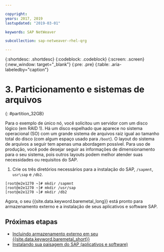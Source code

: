 ```yaml
---

copyright:
years: 2017, 2019
lastupdated: "2019-03-01"

keywords: SAP NetWeaver

subcollection: sap-netweaver-rhel-qrg

---
```


{:shortdesc: .shortdesc}
{:codeblock: .codeblock}
{:screen: .screen}
{:new_window: target="_blank"}
{:pre: .pre}
{:table: .aria-labeledby="caption"}

# 3. Particionamento e sistemas de arquivos
{: #partition_32GB}

Para o exemplo de único nó, você solicitou um servidor com um disco lógico (em RAID 1). Há um disco espelhado que aparece no
sistema operacional (SO) com um grande sistema de arquivos raiz igual ao tamanho total do disco (com algum espaço usado para
`/boot`). O layout do sistema de arquivos a seguir tem apenas uma abordagem possível. Para uso de produção, você
pode desejar seguir as informações de dimensionamento para o seu sistema, pois outros layouts podem melhor atender suas
necessidades ou requisitos do SAP.

1. Crie os três diretórios necessários para a instalação do SAP, `/sapmnt`, `usr\sap` e `/db2`.
```
[root@e2e1270 ~]# mkdir /sapmnt
[root@e2e1270 ~]# mkdir /usr/sap
[root@e2e1270 ~]# mkdir /db2
```
Agora, o seu {{site.data.keyword.baremetal_long}} está pronto para armazenamento externo e a instalação de seus
aplicativos e software SAP.

## Próximas etapas

  * [Incluindo armazenamento externo em seu {{site.data.keyword.baremetal_short}}](/docs/infrastructure/sap-netweaver-rhel-qrg?topic=sap-netweaver-rhel-qrg-storage)
  * [Instalando sua paisagem do SAP (aplicativos e software)](/docs/infrastructure/sap-netweaver-rhel-qrg?topic=sap-netweaver-rhel-qrg-install_landscape)
